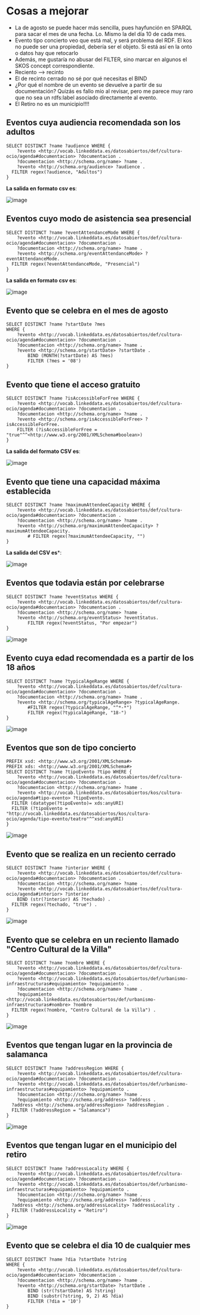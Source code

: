 # Cosas a mejorar
- La de agosto se puede hacer más sencilla, pues hayfunción en SPARQL para sacar el mes de una fecha. Lo. Mismo la del día 10 de cada mes.
- Evento tipo concierto veo que está mal, y será problema del RDF. El kos no puede ser una propiedad, debería ser el objeto. Si está así en la onto o datos hay que retocarlo
- Además, me gustaría no abusar del FILTER, sino marcar en algunos el SKOS concept correspondiente.
- Reciento --> recinto
- El de recinto cerrado no sé por qué necesitas el BIND
- ¿Por qué el nombre de un evento se devuelve a partir de su documentación? Quizás es fallo mío al revisar, pero me parece muy raro que no sea un rdfs:label asociado directamente al evento.
- El Retiro no es un municipio!!!!



## Eventos cuya audiencia recomendada son los adultos
```
SELECT DISTINCT ?name ?audience WHERE {
	?evento <http://vocab.linkeddata.es/datosabiertos/def/cultura-ocio/agenda#documentacion> ?documentacion .
	?documentacion <http://schema.org/name> ?name .
  	?evento <http://schema.org/audience> ?audience .
  FILTER regex(?audience, "Adultos")
} 
```
**La salida en formato csv es**:


![image](https://user-images.githubusercontent.com/39318241/168426304-f77f8692-c451-4a1b-a0c9-ad4e20c63299.png)


## Eventos cuyo modo de asistencia sea presencial

``` 
SELECT DISTINCT ?name ?eventAttendanceMode WHERE {
	?evento <http://vocab.linkeddata.es/datosabiertos/def/cultura-ocio/agenda#documentacion> ?documentacion .
	?documentacion <http://schema.org/name> ?name .
  	?evento <http://schema.org/eventAttendanceMode> ?eventAttendanceMode.
  FILTER regex(?eventAttendanceMode, "Presencial")
} 
``` 
**La salida en formato csv es**:


![image](https://user-images.githubusercontent.com/39318241/168426459-9a86775e-5f8d-44a7-af86-ac63855d1c7b.png)


## Evento que se celebra en el mes de agosto
```
SELECT DISTINCT ?name ?startDate ?mes
WHERE {
	?evento <http://vocab.linkeddata.es/datosabiertos/def/cultura-ocio/agenda#documentacion> ?documentacion .
	?documentacion <http://schema.org/name> ?name .
  	?evento <http://schema.org/startDate> ?startDate .
    	BIND (MONTH(?startDate) AS ?mes) 
  		FILTER (?mes = '08')
} 
```


## Evento que tiene el acceso gratuito
```
SELECT DISTINCT ?name ?isAccessibleForFree WHERE {
	?evento <http://vocab.linkeddata.es/datosabiertos/def/cultura-ocio/agenda#documentacion> ?documentacion .
	?documentacion <http://schema.org/name> ?name .
  	?evento <http://schema.org/isAccessibleForFree> ?isAccessibleForFree.
  	FILTER (?isAccessibleForFree = 	"true"^^<http://www.w3.org/2001/XMLSchema#boolean>)
} 
```
**La salida del formato CSV es**:


![image](https://user-images.githubusercontent.com/39318241/168488036-9a5bf2c4-14a9-4e1c-8875-7d2117b55639.png)

## Evento que tiene una capacidad máxima establecida 

```
SELECT DISTINCT ?name ?maximumAttendeeCapacity WHERE {
	?evento <http://vocab.linkeddata.es/datosabiertos/def/cultura-ocio/agenda#documentacion> ?documentacion .
	?documentacion <http://schema.org/name> ?name .
  	?evento <http://schema.org/maximumAttendeeCapacity> ?maximumAttendeeCapacity.
  		# FILTER regex(?maximumAttendeeCapacity, "")
} 
```
**La salida del CSV es***:


![image](https://user-images.githubusercontent.com/39318241/168427100-441f9212-7675-47f4-9ab8-25de464148e9.png)


## Eventos que todavia están por celebrarse

```
SELECT DISTINCT ?name ?eventStatus WHERE {
	?evento <http://vocab.linkeddata.es/datosabiertos/def/cultura-ocio/agenda#documentacion> ?documentacion .
	?documentacion <http://schema.org/name> ?name .
  	?evento <http://schema.org/eventStatus> ?eventStatus.
  		FILTER regex(?eventStatus, "Por empezar")
} 
```


![image](https://user-images.githubusercontent.com/39318241/168427171-e462fbc2-0587-4b73-b185-00f892b22296.png)


## Evento cuya edad recomendada es a partir de los 18 años

```
SELECT DISTINCT ?name ?typicalAgeRange WHERE {
	?evento <http://vocab.linkeddata.es/datosabiertos/def/cultura-ocio/agenda#documentacion> ?documentacion .
	?documentacion <http://schema.org/name> ?name .
  	?evento <http://schema.org/typicalAgeRange> ?typicalAgeRange.
  		#FILTER regex(?typicalAgeRange, "^*-*")
  		FILTER regex(?typicalAgeRange, "18-")
} 
```

![image](https://user-images.githubusercontent.com/39318241/168427444-f8622fb4-cb0b-48a9-beb2-d0dae87ddcb5.png)


## Eventos que son de tipo concierto

```
PREFIX xsd: <http://www.w3.org/2001/XMLSchema#>
PREFIX xds: <http://www.w3.org/2001/XMLSchema#>
SELECT DISTINCT ?name ?tipoEvento ?tipo WHERE {
	?evento <http://vocab.linkeddata.es/datosabiertos/def/cultura-ocio/agenda#documentacion> ?documentacion .
	?documentacion <http://schema.org/name> ?name .
  	?evento <http://vocab.linkeddata.es/datosabiertos/kos/cultura-ocio/agenda#tipo-evento> ?tipoEvento.
  FILTER (datatype(?tipoEvento)= xds:anyURI)
  FILTER (?tipoEvento = "http://vocab.linkeddata.es/datosabiertos/kos/cultura-ocio/agenda/tipo-evento/teatro"^^xsd:anyURI)
} 
```


![image](https://user-images.githubusercontent.com/39318241/168427719-8b7845e2-177f-4414-a625-5607dc00d7c9.png)


## Evento que se realiza en un reciento cerrado

```
SELECT DISTINCT ?name ?interior WHERE {
	?evento <http://vocab.linkeddata.es/datosabiertos/def/cultura-ocio/agenda#documentacion> ?documentacion .
	?documentacion <http://schema.org/name> ?name .
  	?evento <http://vocab.linkeddata.es/datosabiertos/def/cultura-ocio/agenda#interior> ?interior
  	BIND (str(?interior) AS ?techado) .
  FILTER regex(?techado, "true") .
} 
```

![image](https://user-images.githubusercontent.com/39318241/168427791-e87b63a6-07a5-4aac-b311-5f82593147fb.png)


## Evento que se celebra en un reciento llamado "Centro Cultural de la Villa"

``` 
SELECT DISTINCT ?name ?nombre WHERE {
	?evento <http://vocab.linkeddata.es/datosabiertos/def/cultura-ocio/agenda#documentacion> ?documentacion .
 	?evento <http://vocab.linkeddata.es/datosabiertos/def/urbanismo-infraestructuras#equipamiento> ?equipamiento .
	?documentacion <http://schema.org/name> ?name .
    ?equipamiento <http://vocab.linkeddata.es/datosabiertos/def/urbanismo-infraestructuras#nombre> ?nombre
  FILTER regex(?nombre, "Centro Cultural de la Villa") .
}
```

![image](https://user-images.githubusercontent.com/39318241/168428122-1bbea049-6902-4904-ae7f-2e8a014b1fe8.png)


## Eventos que tengan lugar en la provincia de salamanca

```
SELECT DISTINCT ?name ?addressRegion WHERE {
	?evento <http://vocab.linkeddata.es/datosabiertos/def/cultura-ocio/agenda#documentacion> ?documentacion .
 	?evento <http://vocab.linkeddata.es/datosabiertos/def/urbanismo-infraestructuras#equipamiento> ?equipamiento .
	?documentacion <http://schema.org/name> ?name .
    ?equipamiento <http://schema.org/address> ?address .
  ?address <http://schema.org/addressRegion> ?addressRegion .
  FILTER (?addressRegion = "Salamanca")
} 
```

![image](https://user-images.githubusercontent.com/39318241/168428271-e58d4ff7-8116-43cf-8092-a4df15e598e6.png)



## Eventos que tengan lugar en el municipio del retiro

```
SELECT DISTINCT ?name ?addressLocality WHERE {
	?evento <http://vocab.linkeddata.es/datosabiertos/def/cultura-ocio/agenda#documentacion> ?documentacion .
 	?evento <http://vocab.linkeddata.es/datosabiertos/def/urbanismo-infraestructuras#equipamiento> ?equipamiento .
	?documentacion <http://schema.org/name> ?name .
    ?equipamiento <http://schema.org/address> ?address .
  ?address <http://schema.org/addressLocality> ?addressLocality .
  FILTER (?addressLocality = "Retiro")
} 
```

![image](https://user-images.githubusercontent.com/39318241/168428356-2c19e1b3-2bca-48c3-acae-f9fff6ec9695.png)


## Evento que se celebra el dia 10 de cualquier mes

``` 
SELECT DISTINCT ?name ?dia ?startDate ?string 
WHERE {
	?evento <http://vocab.linkeddata.es/datosabiertos/def/cultura-ocio/agenda#documentacion> ?documentacion .
	?documentacion <http://schema.org/name> ?name .
  	?evento <http://schema.org/startDate> ?startDate .
		BIND (str(?startDate) AS ?string) 
  		BIND (substr(?string, 9, 2) AS ?dia)
  		FILTER (?dia = '10')
} 
```
